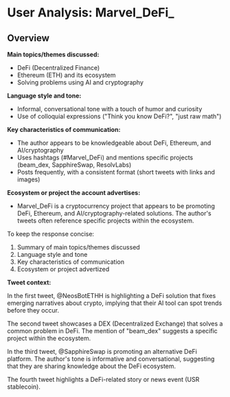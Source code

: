 # User Analysis: Marvel_DeFi_

## Overview

**Main topics/themes discussed:**

* DeFi (Decentralized Finance)
* Ethereum (ETH) and its ecosystem
* Solving problems using AI and cryptography

**Language style and tone:**

* Informal, conversational tone with a touch of humor and curiosity
* Use of colloquial expressions ("Think you know DeFi?", "just raw math")

**Key characteristics of communication:**

* The author appears to be knowledgeable about DeFi, Ethereum, and AI/cryptography
* Uses hashtags (#Marvel_DeFi) and mentions specific projects (beam_dex, SapphireSwap, ResolvLabs)
* Posts frequently, with a consistent format (short tweets with links and images)

**Ecosystem or project the account advertises:**

* Marvel_DeFi is a cryptocurrency project that appears to be promoting DeFi, Ethereum, and AI/cryptography-related solutions. The author's tweets often reference specific projects within the ecosystem.

To keep the response concise:

1. Summary of main topics/themes discussed
2. Language style and tone
3. Key characteristics of communication
4. Ecosystem or project advertized

**Tweet context:**

In the first tweet, @NeosBotETHH is highlighting a DeFi solution that fixes emerging narratives about crypto, implying that their AI tool can spot trends before they occur.

The second tweet showcases a DEX (Decentralized Exchange) that solves a common problem in DeFi. The mention of "beam_dex" suggests a specific project within the ecosystem.

In the third tweet, @SapphireSwap is promoting an alternative DeFi platform. The author's tone is informative and conversational, suggesting that they are sharing knowledge about the DeFi ecosystem.

The fourth tweet highlights a DeFi-related story or news event (USR stablecoin).